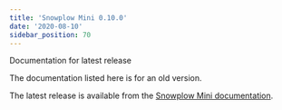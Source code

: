 ```yaml
---
title: 'Snowplow Mini 0.10.0'
date: '2020-08-10'
sidebar_position: 70
---
```


Documentation for latest release

The documentation listed here is for an old version.

The latest release is available from the [Snowplow Mini documentation](/docs/pipeline-components-and-applications/snowplow-mini/index.md).
